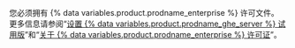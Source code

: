 您必须拥有 {% data variables.product.prodname_enterprise %} 许可文件。 更多信息请参阅“[设置 {% data variables.product.prodname_ghe_server %} 试用版](/get-started/signing-up-for-github/setting-up-a-trial-of-github-enterprise-server#setting-up-your-trial-of-github-enterprise-server)”和“[关于 {% data variables.product.prodname_enterprise %} 许可证](/billing/managing-your-license-for-github-enterprise/about-licenses-for-github-enterprise)”。
